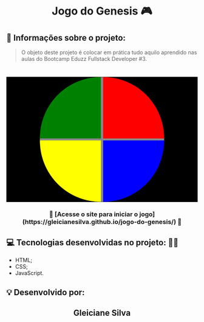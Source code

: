 <h1 align="center"> Jogo do Genesis 🎮 </h1>

## 💬 Informações sobre o projeto:

> O objeto deste projeto é colocar em prática tudo aquilo aprendido nas aulas do Bootcamp Eduzz Fullstack Developer #3.

<h1 align="center"> 
  <img align="center" src="gleicianesilva.github.io_jogo-do-genesis_ (1).png" alt="Imagem de vizualização do site">
  </img>
</h1>

<h3 align="center"> 
  🚀 [Acesse o site para iniciar o jogo](https://gleicianesilva.github.io/jogo-do-genesis/) 🚀 
</h3>

## 💻 Tecnologias desenvolvidas no projeto: 👨‍💻

- HTML;
- CSS;
- JavaScript.



## 💡 Desenvolvido por:

<h2 align="center">Gleiciane Silva</h2>


